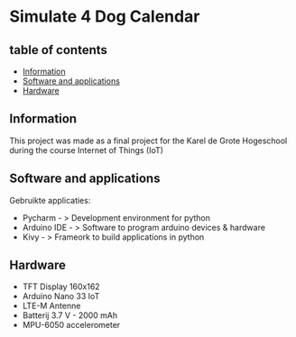 # Simulate 4 Dog Calendar

## table of contents
* [Information](#information)
* [Software and applications](#software-and-applications)
* [Hardware](#hardware)

## Information
This project was made as a final project for the Karel de Grote Hogeschool during the course Internet of Things (IoT)

## Software and applications
Gebruikte applicaties:
* Pycharm  - > Development environment for python
* Arduino IDE - > Software to program arduino devices & hardware
* Kivy - > Frameork to build applications in python


## Hardware
* TFT Display 160x162
* Arduino Nano 33 IoT
* LTE-M Antenne
* Batterij 3.7 V - 2000 mAh
* MPU-6050 accelerometer 
